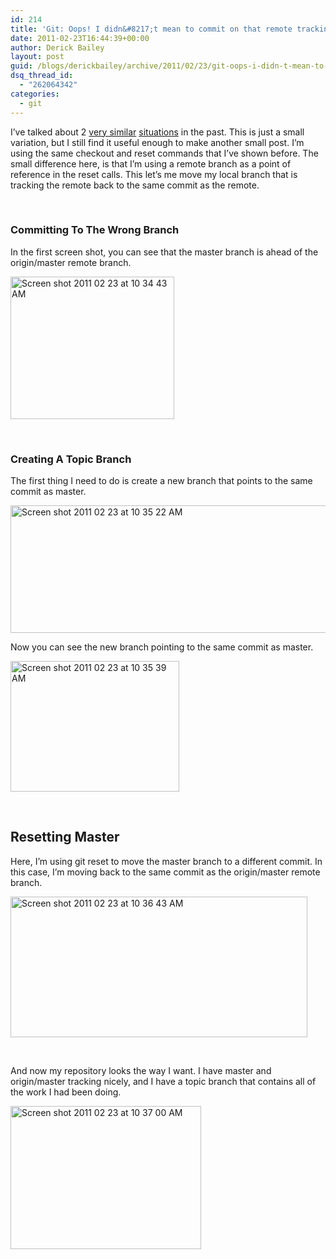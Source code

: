 ```yaml
---
id: 214
title: 'Git: Oops! I didn&#8217;t mean to commit on that remote tracking branch!'
date: 2011-02-23T16:44:39+00:00
author: Derick Bailey
layout: post
guid: /blogs/derickbailey/archive/2011/02/23/git-oops-i-didn-t-mean-to-commit-on-that-remote-tracking-branch.aspx
dsq_thread_id:
  - "262064342"
categories:
  - git
---
```

I&#8217;ve talked about 2 [very similar](http://www.lostechies.com/blogs/derickbailey/archive/2010/04/01/git-oops-i-changed-those-files-in-the-wrong-branch.aspx) [situations](http://www.lostechies.com/blogs/derickbailey/archive/2010/06/08/git-d-oh-i-meant-to-create-a-new-branch-first.aspx) in the past. This is just a small variation, but I still find it useful enough to make another small post. I&#8217;m using the same checkout and reset commands that I&#8217;ve shown before. The small difference here, is that I&#8217;m using a remote branch as a point of reference in the reset calls. This let&#8217;s me move my local branch that is tracking the remote back to the same commit as the remote.

 

### Committing To The Wrong Branch

In the first screen shot, you can see that the master branch is ahead of the origin/master remote branch.

<img src="http://lostechies.com/derickbailey/files/2011/03/Screen-shot-2011-02-23-at-10.34.43-AM.png" border="0" alt="Screen shot 2011 02 23 at 10 34 43 AM" width="262" height="228" />

 

### Creating A Topic Branch

The first thing I need to do is create a new branch that points to the same commit as master.

<img src="http://lostechies.com/derickbailey/files/2011/03/Screen-shot-2011-02-23-at-10.35.22-AM.png" border="0" alt="Screen shot 2011 02 23 at 10 35 22 AM" width="506" height="204" />

Now you can see the new branch pointing to the same commit as master.

<img src="http://lostechies.com/derickbailey/files/2011/03/Screen-shot-2011-02-23-at-10.35.39-AM.png" border="0" alt="Screen shot 2011 02 23 at 10 35 39 AM" width="270" height="209" />

 

## Resetting Master

Here, I&#8217;m using git reset to move the master branch to a different commit. In this case, I&#8217;m moving back to the same commit as the origin/master remote branch.

<img src="http://lostechies.com/derickbailey/files/2011/03/Screen-shot-2011-02-23-at-10.36.43-AM.png" border="0" alt="Screen shot 2011 02 23 at 10 36 43 AM" width="475" height="225" />

 

And now my repository looks the way I want. I have master and origin/master tracking nicely, and I have a topic branch that contains all of the work I had been doing.

<img src="http://lostechies.com/derickbailey/files/2011/03/Screen-shot-2011-02-23-at-10.37.00-AM.png" border="0" alt="Screen shot 2011 02 23 at 10 37 00 AM" width="305" height="229" />

 